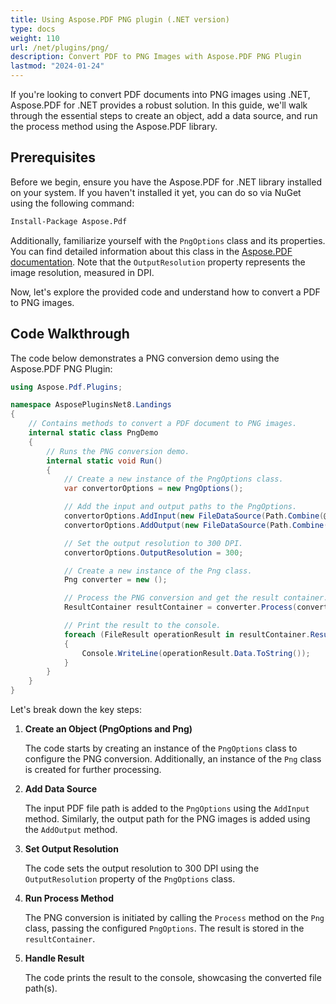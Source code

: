 ```yaml
---
title: Using Aspose.PDF PNG plugin (.NET version)
type: docs
weight: 110
url: /net/plugins/png/
description: Convert PDF to PNG Images with Aspose.PDF PNG Plugin
lastmod: "2024-01-24"
---
```


If you're looking to convert PDF documents into PNG images using .NET, Aspose.PDF for .NET provides a robust solution. In this guide, we'll walk through the essential steps to create an object, add a data source, and run the process method using the Aspose.PDF library.

## Prerequisites

Before we begin, ensure you have the Aspose.PDF for .NET library installed on your system. If you haven't installed it yet, you can do so via NuGet using the following command:

```bash
Install-Package Aspose.Pdf
```

Additionally, familiarize yourself with the `PngOptions` class and its properties. You can find detailed information about this class in the [Aspose.PDF documentation](https://reference.aspose.com/pdf/net/aspose.pdf/PngOptions/). Note that the `OutputResolution` property represents the image resolution, measured in DPI.

Now, let's explore the provided code and understand how to convert a PDF to PNG images.

## Code Walkthrough

The code below demonstrates a PNG conversion demo using the Aspose.PDF PNG Plugin:

```csharp
using Aspose.Pdf.Plugins;

namespace AsposePluginsNet8.Landings
{
    // Contains methods to convert a PDF document to PNG images.
    internal static class PngDemo
    {
        // Runs the PNG conversion demo.
        internal static void Run()
        {
            // Create a new instance of the PngOptions class.
            var convertorOptions = new PngOptions();

            // Add the input and output paths to the PngOptions.
            convertorOptions.AddInput(new FileDataSource(Path.Combine(@"C:\Samples\", "sample.pdf")));
            convertorOptions.AddOutput(new FileDataSource(Path.Combine(@"C:\Samples\", "images")));

            // Set the output resolution to 300 DPI.
            convertorOptions.OutputResolution = 300;

            // Create a new instance of the Png class.
            Png converter = new ();

            // Process the PNG conversion and get the result container.
            ResultContainer resultContainer = converter.Process(convertorOptions);

            // Print the result to the console.
            foreach (FileResult operationResult in resultContainer.ResultCollection.Cast<FileResult>())
            {
                Console.WriteLine(operationResult.Data.ToString());
            }
        }
    }
}
```

Let's break down the key steps:

1. **Create an Object (PngOptions and Png)**

   The code starts by creating an instance of the `PngOptions` class to configure the PNG conversion. Additionally, an instance of the `Png` class is created for further processing.

2. **Add Data Source**

   The input PDF file path is added to the `PngOptions` using the `AddInput` method. Similarly, the output path for the PNG images is added using the `AddOutput` method.

3. **Set Output Resolution**

   The code sets the output resolution to 300 DPI using the `OutputResolution` property of the `PngOptions` class.

4. **Run Process Method**

   The PNG conversion is initiated by calling the `Process` method on the `Png` class, passing the configured `PngOptions`. The result is stored in the `resultContainer`.

5. **Handle Result**

   The code prints the result to the console, showcasing the converted file path(s).
